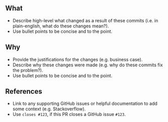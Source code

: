 ## What
* Describe high-level what changed as a result of these commits (i.e. in plain-english, what do these changes mean?).
* Use bullet points to be concise and to the point.

## Why
* Provide the justifications for the changes (e.g. business case). 
* Describe why these changes were made (e.g. why do these commits fix the problem?).
* Use bullet points to be concise and to the point.

## References
* Link to any supporting GitHub issues or helpful documentation to add some context (e.g. Stackoverflow). 
* Use `closes #123`, if this PR closes a GitHub issue `#123`.
